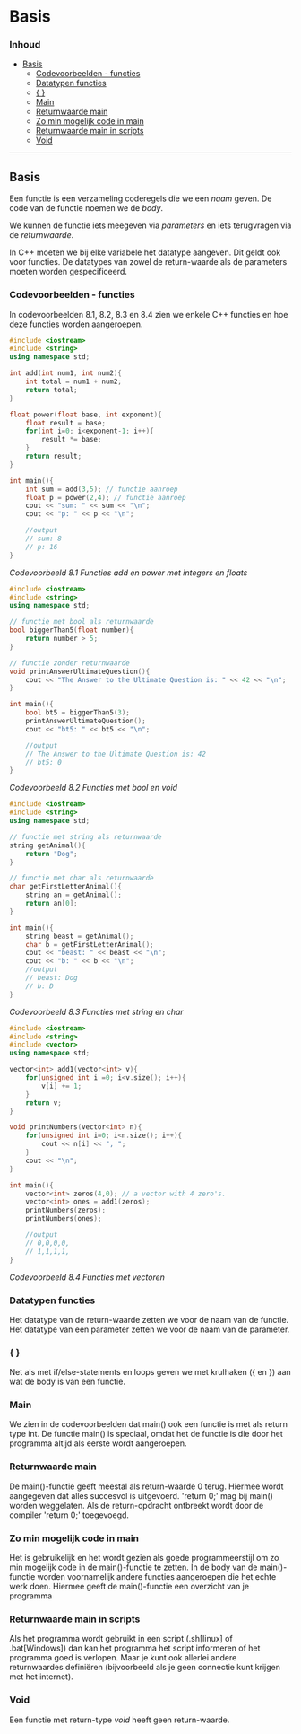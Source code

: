 # Basis <!-- omit in toc -->

### Inhoud[](toc-id)
- [Basis](#basis)
  - [Codevoorbeelden - functies](#codevoorbeelden---functies)
  - [Datatypen functies](#datatypen-functies)
  - [{ }](#-)
  - [Main](#main)
  - [Returnwaarde main](#returnwaarde-main)
  - [Zo min mogelijk code in main](#zo-min-mogelijk-code-in-main)
  - [Returnwaarde main in scripts](#returnwaarde-main-in-scripts)
  - [Void](#void)

---

## Basis

Een functie is een verzameling coderegels die we een *naam* geven. De code van de functie noemen we de *body*.

We kunnen de functie iets meegeven via *parameters* en iets terugvragen via de *returnwaarde*.

In C++ moeten we bij elke variabele het datatype aangeven. Dit geldt ook voor functies.
De datatypes van zowel de return-waarde als de parameters moeten worden gespecificeerd. 

### Codevoorbeelden - functies

In codevoorbeelden 8.1, 8.2, 8.3 en 8.4 zien we enkele C++ functies en hoe deze functies worden aangeroepen.

```c++
#include <iostream>
#include <string>
using namespace std;

int add(int num1, int num2){
    int total = num1 + num2;
    return total;
}

float power(float base, int exponent){
    float result = base;
    for(int i=0; i<exponent-1; i++){
        result *= base;
    }
    return result;
}

int main(){
    int sum = add(3,5); // functie aanroep
    float p = power(2,4); // functie aanroep
    cout << "sum: " << sum << "\n";
    cout << "p: " << p << "\n";

    //output
    // sum: 8
    // p: 16
}
```

*Codevoorbeeld 8.1 Functies add en power met integers en floats* 

```c++
#include <iostream>
#include <string>
using namespace std;

// functie met bool als returnwaarde
bool biggerThan5(float number){
    return number > 5;
}

// functie zonder returnwaarde
void printAnswerUltimateQuestion(){
    cout << "The Answer to the Ultimate Question is: " << 42 << "\n";
}

int main(){
    bool bt5 = biggerThan5(3);
    printAnswerUltimateQuestion();
    cout << "bt5: " << bt5 << "\n";

    //output
    // The Answer to the Ultimate Question is: 42
    // bt5: 0
}
```

*Codevoorbeeld 8.2 Functies met bool en void*

```c++
#include <iostream>
#include <string>
using namespace std;

// functie met string als returnwaarde
string getAnimal(){
    return "Dog";
}

// functie met char als returnwaarde
char getFirstLetterAnimal(){
    string an = getAnimal();
    return an[0];
}

int main(){
    string beast = getAnimal();
    char b = getFirstLetterAnimal();
    cout << "beast: " << beast << "\n";
    cout << "b: " << b << "\n";
    //output
    // beast: Dog
    // b: D
}
```

*Codevoorbeeld 8.3 Functies met string en char*

```c++
#include <iostream>
#include <string>
#include <vector>
using namespace std;

vector<int> add1(vector<int> v){
    for(unsigned int i =0; i<v.size(); i++){
        v[i] += 1;
    }
    return v;
}

void printNumbers(vector<int> n){
    for(unsigned int i=0; i<n.size(); i++){
        cout << n[i] << ", ";
    }
    cout << "\n";
}

int main(){
    vector<int> zeros(4,0); // a vector with 4 zero's.
    vector<int> ones = add1(zeros);
    printNumbers(zeros);
    printNumbers(ones);

    //output
    // 0,0,0,0,
    // 1,1,1,1,
}
```

*Codevoorbeeld 8.4 Functies met vectoren*

### Datatypen functies

Het datatype van de return-waarde zetten we voor de naam van de functie. Het datatype van een parameter zetten we voor de naam van de parameter.

### { }

Net als met if/else-statements en loops geven we met krulhaken ({ en }) aan wat de body is van een functie.

### Main

We zien in de codevoorbeelden dat main() ook een functie is met als return type int.
De functie main() is speciaal, omdat het de functie is die door het programma altijd als
eerste wordt aangeroepen. 

### Returnwaarde main

De main()-functie geeft meestal als return-waarde 0 terug. Hiermee wordt aangegeven dat alles succesvol is uitgevoerd. 'return 0;' mag bij main() worden weggelaten. Als de return-opdracht ontbreekt wordt door de compiler 'return 0;' toegevoegd.

### Zo min mogelijk code in main

Het is gebruikelijk en het wordt gezien als goede programmeerstijl om zo min mogelijk code in de main()-functie te zetten. In de body van de main()-functie worden voornamelijk andere functies aangeroepen die het echte werk doen. Hiermee geeft de main()-functie een overzicht van je programma

### Returnwaarde main in scripts

Als het programma wordt gebruikt in een script (.sh[linux] of .bat[Windows]) dan kan het programma het script informeren of het programma goed is verlopen. Maar je kunt ook allerlei andere returnwaardes definiëren (bijvoorbeeld als je geen connectie kunt krijgen met het internet).

### Void

Een functie met return-type *void* heeft geen return-waarde.
